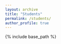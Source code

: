 ```yaml
--- 
layout: archive
title: "Students"
permalink: /students/
author_profile: true
---
```


{% include base_path %}






